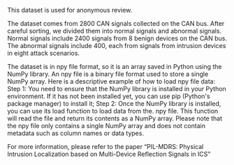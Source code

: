 This dataset is used for anonymous review.

The dataset comes from 2800 CAN signals collected on the CAN bus. After careful sorting, we divided them into normal signals and abnormal signals. Normal signals include 2400 signals from 8 benign devices on the CAN bus. The abnormal signals include 400, each from signals from intrusion devices in eight attack scenarios. 

The dataset is in npy file format, so it is an array saved in Python using the NumPy library. An npy file is a binary file format used to store a single NumPy array. Here is a descriptive example of how to load npy file data:
Step 1: You need to ensure that the NumPy library is installed in your Python environment. If it has not been installed yet, you can use pip (Python's package manager) to install it;
Step 2: Once the NumPy library is installed, you can use its load function to load data from the. npy file. This function will read the file and return its contents as a NumPy array.
Please note that the npy file only contains a single NumPy array and does not contain metadata such as column names or data types.

For more information, please refer to the paper “PIL-MDRS: Physical Intrusion Localization based on Multi-Device Reflection Signals in ICS”
